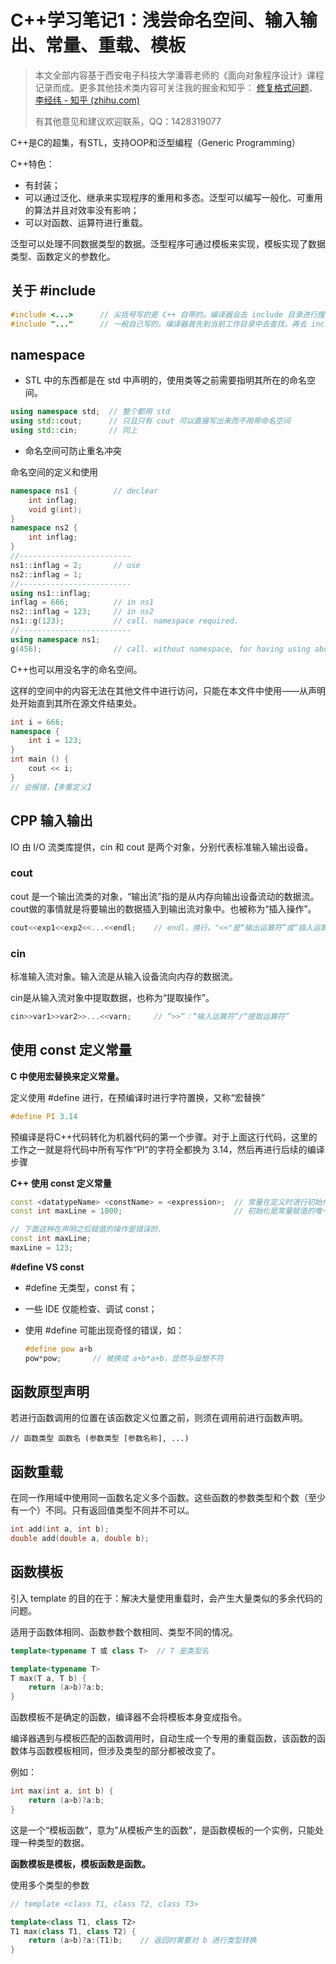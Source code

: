 # C++学习笔记1：浅尝命名空间、输入输出、常量、重载、模板

> 本文全部内容基于西安电子科技大学潘蓉老师的《面向对象程序设计》课程记录而成。更多其他技术类内容可关注我的掘金和知乎： [修复格式问题](https://juejin.cn/user/1996368848621319/posts)、[李经纬 - 知乎 (zhihu.com)](https://www.zhihu.com/people/li-jing-wei-78/posts)
>
> 有其他意见和建议欢迎联系，QQ：1428319077

C++是C的超集，有STL，支持OOP和泛型编程（Generic Programming）

C++特色：

- 有封装；
- 可以通过泛化、继承来实现程序的重用和多态。泛型可以编写一般化、可重用的算法并且对效率没有影响；
- 可以对函数、运算符进行重载。



泛型可以处理不同数据类型的数据。泛型程序可通过模板来实现，模板实现了数据类型、函数定义的参数化。



## 关于 #include

```cpp
#include <...>		// 尖括号写的是 C++ 自带的。编译器会去 include 目录进行搜索
#include "..."		// 一般自己写的。编译器首先到当前工作目录中去查找，再去 include 目录寻找
```



## namespace

- STL 中的东西都是在 std 中声明的，使用类等之前需要指明其所在的命名空间。

```cpp
using namespace std;  // 整个都用 std
using std::cout;      // 只且只有 cout 可以直接写出来而不用带命名空间
using std::cin;	      // 同上
```

- 命名空间可防止重名冲突



命名空间的定义和使用

```cpp
namespace ns1 {	       // declear
    int inflag;
    void g(int);
}
namespace ns2 {
    int inflag;
}
//-------------------------
ns1::inflag = 2;       // use
ns2::inflag = 1;
//-------------------------
using ns1::inflag;
inflag = 666;          // in ns1
ns2::inflag = 123;     // in ns2
ns1::g(123);           // call. namespace required.
//-------------------------
using namespace ns1;
g(456);	               // call. without namespace, for having using above.
```



C++也可以用没名字的命名空间。

这样的空间中的内容无法在其他文件中进行访问，只能在本文件中使用——从声明处开始直到其所在源文件结束处。

```cpp
int i = 666;
namespace {
    int i = 123;
}
int main () {
    cout << i;
}
// 会报错，【多重定义】
```



## CPP 输入输出

IO 由 I/O 流类库提供，cin 和 cout 是两个对象，分别代表标准输入输出设备。

### cout

cout 是一个输出流类的对象，“输出流”指的是从内存向输出设备流动的数据流。cout做的事情就是将要输出的数据插入到输出流对象中。也被称为“插入操作”。

```cpp
cout<<exp1<<exp2<<...<<endl;    // endl，换行。"<<"是“输出运算符”或“插入运算符”
```

### cin

标准输入流对象。输入流是从输入设备流向内存的数据流。

cin是从输入流对象中提取数据，也称为“提取操作”。

```cpp
cin>>var1>>var2>>...<<varn;     // “>>”：“输入运算符”/“提取运算符”
```



## 使用 const 定义常量

**C 中使用宏替换来定义常量。**

定义使用 #define 进行，在预编译时进行字符置换，又称“宏替换”

```c
#define PI 3.14
```

预编译是将C++代码转化为机器代码的第一个步骤。对于上面这行代码，这里的工作之一就是将代码中所有写作“PI”的字符全都换为 3.14，然后再进行后续的编译步骤



**C++ 使用 const 定义常量**

```cpp
const <datatypeName> <constName> = <expression>;  // 常量在定义时进行初始化
const int maxLine = 1000;                         // 初始化是常量赋值的唯一方式

// 下面这种在声明之后赋值的操作是错误的.
const int maxLine;
maxLine = 123;
```



**#define VS const**

- #define 无类型，const 有；

- 一些 IDE 仅能检查、调试 const；

- 使用 #define 可能出现奇怪的错误，如：

  ```cpp
  #define pow a+b
  pow*pow;       // 被换成 a+b*a+b，显然与设想不符
  ```



## 函数原型声明

若进行函数调用的位置在该函数定义位置之前，则须在调用前进行函数声明。

```
// 函数类型 函数名 (参数类型 [参数名称], ...)
```



## 函数重载

在同一作用域中使用同一函数名定义多个函数。这些函数的参数类型和个数（至少有一个）不同。只有返回值类型不同并不可以。

```cpp
int add(int a, int b);
double add(double a, double b);
```



## 函数模板

引入 template 的目的在于：解决大量使用重载时，会产生大量类似的多余代码的问题。

适用于函数体相同、函数参数个数相同、类型不同的情况。

```cpp
template<typename T 或 class T>	// T 是类型名

template<typename T>
T max(T a, T b) {
    return (a>b)?a:b;
}
```

函数模板不是确定的函数，编译器不会将模板本身变成指令。

编译器遇到与模板匹配的函数调用时，自动生成一个专用的重载函数，该函数的函数体与函数模板相同，但涉及类型的部分都被改变了。

例如：

```cpp
int max(int a, int b) {
    return (a>b)?a:b;
}
```

这是一个“模板函数”，意为"从模板产生的函数"，是函数模板的一个实例，只能处理一种类型的数据。

**函数模板是模板，模板函数是函数。**



使用多个类型的参数

```cpp
// template <class T1, class T2, class T3>

template<class T1, class T2>
T1 max(class T1, class T2) {
    return (a>b)?a:(T1)b;    // 返回时需要对 b 进行类型转换
}
```

